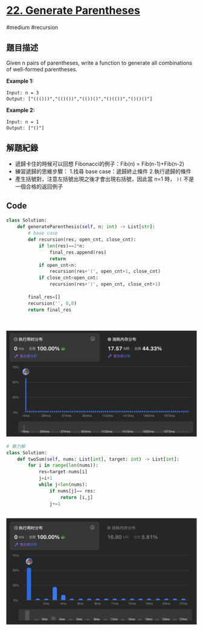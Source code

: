 # [22. Generate Parentheses](https://leetcode.cn/problems/generate-parentheses)

#medium #recursion

## 題目描述

Given n pairs of parentheses, write a function to generate all combinations of well-formed parentheses.

**Example 1:**

```text
Input: n = 3
Output: ["((()))","(()())","(())()","()(())","()()()"]
```

**Example 2:**

```
Input: n = 1
Output: ["()"]
```


## 解題紀錄
* 遞歸卡住的時候可以回想 Fibonacci的例子：Fib(n) = Fib(n-1)+Fib(n-2)
* 練習遞歸的思維步驟：
1.找尋 base case：遞歸終止條件 
2.執行遞歸的條件
* 產生括號對，注意左括號出現之後才會出現右括號，因此當 n=1 時， `)(` 不是一個合格的返回例子


## Code
```python
class Solution:
    def generateParenthesis(self, n: int) -> List[str]:
        # base case 
        def recursion(res, open_cnt, close_cnt):
            if len(res)==2*n:
                final_res.append(res)
                return 
            if open_cnt<n:
                recursion(res+'(', open_cnt+1, close_cnt)
            if close_cnt<open_cnt:
                recursion(res+')', open_cnt, close_cnt+1)
    
        final_res=[]
        recursion('', 0,0)
        return final_res

        
```
![img_ac2](https://github.com/youngmihuang/leetcode-python/blob/main/img/1.two_sum_2.png)


```python
# 暴力解
class Solution:
    def twoSum(self, nums: List[int], target: int) -> List[int]:
        for i in range(len(nums)):
            res=target-nums[i]
            j=i+1
            while j<len(nums):
                if nums[j]== res:
                    return [i,j]
                j+=1
        
```

![img_ac](https://github.com/youngmihuang/leetcode-python/blob/main/img/22.generate_parentheses.png)

